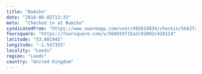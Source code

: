 ```yaml
---
title: "Numiko"
date: "2018-08-02T13:33"
meta:  "Checked in at Numiko"
syndicatedFrom: "https://www.swarmapp.com/user/492614834/checkin/5b62fa1bdd70c50039e03d19"
foursquare: "https://foursquare.com/v/5b0d19f15a2c91002c42611d"
latitude: "53.801943"
longitude: "-1.547355"
locality: "Leeds"
region: "Leeds"
country: "United Kingdom"
---
```


